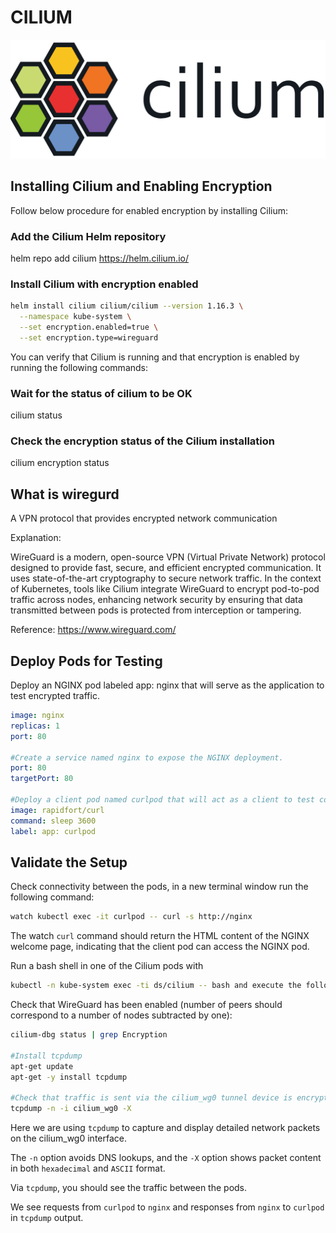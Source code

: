 # CILIUM 
![Alt Text](./images/Cilium_Logo.svg.png)

## Installing Cilium and Enabling Encryption
Follow below procedure for enabled encryption by installing Cilium:

### Add the Cilium Helm repository
helm repo add cilium https://helm.cilium.io/

### Install Cilium with encryption enabled
```bash
helm install cilium cilium/cilium --version 1.16.3 \
  --namespace kube-system \
  --set encryption.enabled=true \
  --set encryption.type=wireguard
```
You can verify that Cilium is running and that encryption is enabled by running the following commands:

### Wait for the status of cilium to be OK
cilium status
### Check the encryption status of the Cilium installation
cilium encryption status


## What is wiregurd
A VPN protocol that provides encrypted network communication

Explanation:

WireGuard is a modern, open-source VPN (Virtual Private Network) protocol designed to provide fast, secure, and efficient encrypted communication. It uses state-of-the-art cryptography to secure network traffic. In the context of Kubernetes, tools like Cilium integrate WireGuard to encrypt pod-to-pod traffic across nodes, enhancing network security by ensuring that data transmitted between pods is protected from interception or tampering.

Reference: https://www.wireguard.com/



## Deploy Pods for Testing
Deploy an NGINX pod labeled app: nginx that will serve as the application to test encrypted traffic.

```yaml
image: nginx
replicas: 1
port: 80

#Create a service named nginx to expose the NGINX deployment.
port: 80
targetPort: 80

#Deploy a client pod named curlpod that will act as a client to test connectivity to the NGINX pod.
image: rapidfort/curl
command: sleep 3600
label: app: curlpod
```



## Validate the Setup
Check connectivity between the pods, in a new terminal window run the following command:

```bash
watch kubectl exec -it curlpod -- curl -s http://nginx
```
The watch `curl` command should return the HTML content of the NGINX welcome page, indicating that the client pod can access the NGINX pod.

Run a bash shell in one of the Cilium pods with 
```bash
kubectl -n kube-system exec -ti ds/cilium -- bash and execute the following commands:
```
Check that WireGuard has been enabled (number of peers should correspond to a number of nodes subtracted by one):
```bash
cilium-dbg status | grep Encryption

#Install tcpdump
apt-get update
apt-get -y install tcpdump

#Check that traffic is sent via the cilium_wg0 tunnel device is encrypted:
tcpdump -n -i cilium_wg0 -X
```

Here we are using `tcpdump` to capture and display detailed network packets on the cilium_wg0 interface.

The `-n` option avoids DNS lookups, and the `-X` option shows packet content in both `hexadecimal` and `ASCII` format.

Via `tcpdump`, you should see the traffic between the pods.

We see requests from `curlpod` to `nginx` and responses from `nginx` to `curlpod` in `tcpdump` output.
